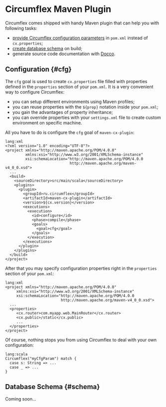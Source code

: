 Circumflex Maven Plugin
=======================

Circumflex comes shipped with handy Maven plugin that can help you with following tasks:

  * [provide Circumflex configuration parameters](#cfg) in `pom.xml` instead of `cx.properties`;
  * [create database schema](#schema) on build;
  * generate source code documentation with [Docco](/index.html#docco).

## Configuration     {#cfg}

The `cfg` goal is used to create `cx.properties` file filled with properties defined in
the `properties` section of your `pom.xml`. It is a very convenient way to configure Circumflex:

  * you can setup different environments using Maven profiles;
  * you can reuse properties with the `${prop}` notation inside your `pom.xml`;
  * you gain the advantages of property inheritance;
  * you can override properties with your `settings.xml` file to create custom environment
  on specific machine.

All you have to do is configure the `cfg` goal of `maven-cx-plugin`:

    lang:xml
    <?xml version="1.0" encoding="UTF-8"?>
    <project xmlns="http://maven.apache.org/POM/4.0.0"
             xmlns:xsi="http://www.w3.org/2001/XMLSchema-instance"
             xsi:schemaLocation="http://maven.apache.org/POM/4.0.0
                                 http://maven.apache.org/maven-v4_0_0.xsd">
      ...
      <build>
        <sourceDirectory>src/main/scala</sourceDirectory>
        <plugins>
          <plugin>
            <groupId>ru.circumflex</groupId>
            <artifactId>maven-cx-plugin</artifactId>
            <version>${cx.version}</version>
            <executions>
              <execution>
                <id>configure</id>
                <phase>compile</phase>
                <goals>
                  <goal>cfg</goal>
                </goals>
              </execution>
            </executions>
          </plugin>
        </plugins>
      </build>
    </project>

After that you may specify configuration properties right in the `properties` section of
your `pom.xml`:

    lang:xml
    <project xmlns="http://maven.apache.org/POM/4.0.0"
         xmlns:xsi="http://www.w3.org/2001/XMLSchema-instance"
         xsi:schemaLocation="http://maven.apache.org/POM/4.0.0
                             http://maven.apache.org/maven-v4_0_0.xsd">
      ...
      <properties>
         <cx.router>com.myapp.web.MainRouter</cx.router>
         <cx.public>/static</cx.public>
         ...
      </properties>
    </project>

Of course, nothing stops you from using Circumflex to deal with your own configuration:

    lang:scala
    Circumflex("myCfgParam") match {
      case s: String => ...
      case _ => ...
    }

## Database Schema   {#schema}

Coming soon...